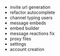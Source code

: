 - invite url generation
- refactor autocomplete
- channel typing users
- message embeds
- embed builder
- message reactions fix
- proxy files
- settings
- account creation
